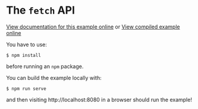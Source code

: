 # The `fetch` API

[View documentation for this example online][dox] or [View compiled example
online][compiled]

[compiled]: https://rustwasm.github.io/wasm-bindgen/exbuild/fetch/
[dox]: https://rustwasm.github.io/docs/wasm-bindgen/examples/fetch.html

You have to use: 

```
$ npm install 
```

before running an `npm` package.

You can build the example locally with:

```
$ npm run serve
```

and then visiting http://localhost:8080 in a browser should run the example!
